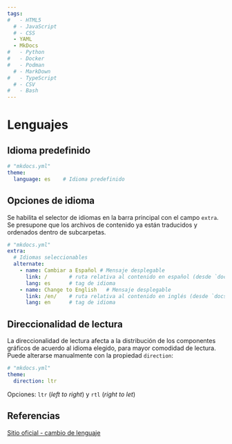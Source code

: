 ```yaml
---
tags:
#   - HTML5
  # - JavaScript
  # - CSS
  - YAML
  - MkDocs
#   - Python
#   - Docker
#   - Podman
  # - MarkDown
#   - TypeScript
  # - CSV
#   - Bash
---
```




# Lenguajes


## Idioma predefinido

``` yaml title="Idioma predefinido"
# "mkdocs.yml"
theme:
  language: es    # Idioma predefinido
```


## Opciones de idioma

Se habilita el selector de idiomas en la barra principal con el campo `extra`. Se presupone que los archivos de contenido ya están traducidos y ordenados dentro de subcarpetas.

``` yaml title="Idiomas - Inglés y Español"
# "mkdocs.yml"
extra:
  # Idiomas seleccionables
  alternate:
    - name: Cambiar a Español # Mensaje desplegable
      link: /       # ruta relativa al contenido en español (desde `docs/`)
      lang: es      # tag de idioma
    - name: Change to English   # Mensaje desplegable
      link: /en/    # ruta relativa al contenido en inglés (desde `docs/`)
      lang: en      # tag de idioma
```


## Direccionalidad de lectura


La direccionalidad de lectura afecta a la distribución de los componentes gráficos de acuerdo al idioma elegido, para mayor comodidad de lectura. Puede alterarse manualmente con la propiedad `direction`:

``` yaml title="Idiomas - Direccionalidad"
# "mkdocs.yml"
theme:
  direction: ltr
```

Opciones: `ltr` (*left to right*) y `rtl` (*right to let*)



## Referencias

[Sitio oficial - cambio de lenguaje](https://squidfunk.github.io/mkdocs-material/setup/changing-the-language/)